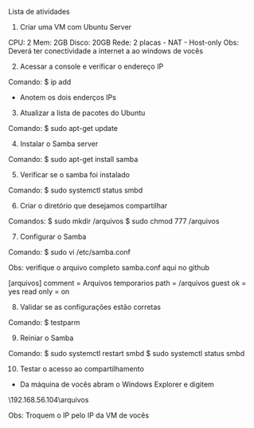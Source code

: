 Lista de atividades

1) Criar uma VM com Ubuntu Server

CPU: 2
Mem: 2GB
Disco: 20GB
Rede: 2 placas 
       - NAT 
       - Host-only
Obs: Deverá ter conectividade a internet a ao windows de vocês

2) Acessar a console e verificar o endereço IP

Comando:
$ ip add

- Anotem os dois enderços IPs

3) Atualizar a lista de pacotes do Ubuntu

Comando:
$ sudo apt-get update

4) Instalar o Samba server

Comando:
$ sudo apt-get install samba

5) Verificar se o samba foi instalado

Comando:
$ sudo systemctl status smbd

6) Criar o diretório que desejamos compartilhar

Comandos:
$ sudo mkdir /arquivos
$ sudo chmod 777 /arquivos

7) Configurar o Samba

Comando:
$ sudo vi /etc/samba.conf

Obs: verifique o arquivo completo samba.conf aqui no github

[arquivos]
     comment = Arquivos temporarios
     path = /arquivos
     guest ok = yes
     read only = on

8) Validar se as configurações estão corretas

Comando: 
$ testparm

9) Reiniar o Samba

Comando:
$ sudo systemctl restart smbd
$ sudo systemctl status smbd

10) Testar o acesso ao compartilhamento

- Da máquina de vocês abram o Windows Explorer e digitem

\\192.168.56.104\arquivos   

Obs: Troquem o IP pelo IP da VM de vocês
